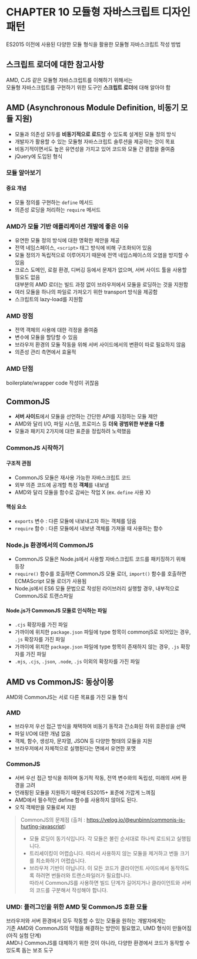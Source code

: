 # CHAPTER 10 모듈형 자바스크립트 디자인 패턴

ES2015 이전에 사용된 다양한 모듈 형식을 활용한 모듈형 자바스크립트 작성 방법

## 스크립트 로더에 대한 참고사항

AMD, CJS 같은 모듈형 자바스크립트를 이해하기 위해서는  
모듈형 자바스크립트를 구현하기 위한 도구인 **스크립트 로더**에 대해 알아야 함

## AMD (Asynchronous Module Definition, 비동기 모듈 지원)

- 모듈과 의존성 모두를 **비동기적으로 로드**할 수 있도록 설계된 모듈 정의 방식
- 개발자가 활용할 수 있는 모듈형 자바스크립트 솔루션을 제공하는 것이 목표
- 비동기적이면서도 높은 유연성을 가지고 있어 코드와 모듈 간 결합을 줄여줌
- jQuery에 도입된 형식

### 모듈 알아보기

#### 중요 개념

- 모듈 정의를 구현하는 `define` 메서드
- 의존성 로딩을 처리하는 `require` 메서드

### AMD가 모듈 기반 애플리케이션 개발에 좋은 이유

- 유연한 모듈 정의 방식에 대한 명확한 제안을 제공
- 전역 네임스페이스, `<script>` 태그 방식에 비해 구조화되어 있음
- 모듈 정의가 독립적으로 이루어지기 때문에 전역 네임스페이스의 오염을 방지할 수 있음
- 크로스 도메인, 로컬 환경, 디버깅 등에서 문제가 없으며, 서버 사이드 툴을 사용할 필요도 없음  
  대부분의 AMD 로더는 빌드 과정 없이 브라우저에서 모듈을 로딩하는 것을 지원함
- 여러 모듈을 하나의 파일로 가져오기 위한 transport 방식을 제공함
- 스크립트의 lazy-load를 지원함

### AMD 장점

- 전역 객체의 사용에 대한 걱정을 줄여줌
- 변수에 모듈을 할당할 수 있음
- 브라우저 환경의 모듈 작동을 위해 서버 사이드에서의 변환이 따로 필요하지 않음
- 의존성 관리 측면에서 효율적

### AMD 단점

boilerplate/wrapper code 작성이 귀찮음

## CommonJS

- **서버 사이드**에서 모듈을 선언하는 간단한 API를 지정하는 모듈 제안
- AMD와 달리 I/O, 파일 시스템, 프로미스 등 **더욱 광범위한 부분을 다룸**
- 모듈과 패키지 2가지에 대한 표준을 정립하려 노력했음

### CommonJS 시작하기

#### 구조적 관점

- CommonJS 모듈은 재사용 가능한 자바스크립트 코드
- 외부 의존 코드에 공개할 특정 **객체**를 내보냄
- AMD와 달리 모듈을 함수로 감싸는 작업 X (ex. `define` 사용 X)

#### 핵심 요소

- `exports` 변수 : 다른 모듈에 내보내고자 하는 객체를 담음
- `require` 함수 : 다른 모듈에서 내보낸 객체를 가져올 때 사용하는 함수

### Node.js 환경에서의 CommonJS

- CommonJS 모듈은 Node.js에서 사용할 자바스크립트 코드를 패키징하기 위해 등장
- `require()` 함수를 호출하면 CommonJS 모듈 로더, `import()` 함수를 호출하면 ECMAScript 모듈 로더가 사용됨
- Node.js에서 ES6 모듈 문법으로 작성된 라이브러리 실행할 경우, 내부적으로 CommonJS로 트랜스파일

#### Node.js가 CommonJS 모듈로 인식하는 파일

- `.cjs` 확장자를 가진 파일
- 가까이에 위치한 `package.json` 파일에 type 항목이 commonjS로 되어있는 경우, `.js` 확장자를 가진 파일
- 가까이에 위치한 `package.json` 파일에 type 항목이 존재하지 않는 경우, `.js` 확장자를 가진 파일
- `.mjs`, `.cjs`, `.json`, `.node`, `.js` 이외의 확장자를 가진 파일

## AMD vs CommonJS: 동상이몽

AMD와 CommonJS는 서로 다른 목표를 가진 모듈 형식

### AMD

- 브라우저 우선 접근 방식을 채택하여 비동기 동작과 간소화된 하위 호환성을 선택
- 파일 I/O에 대한 개념 없음
- 객체, 함수, 생성자, 문자열, JSON 등 다양한 형태의 모듈을 지원
- 브라우저에서 자체적으로 실행된다는 면에서 유연한 포맷

### CommonJS

- 서버 우선 접근 방식을 취하며 동기적 작동, 전역 변수와의 독립성, 미래의 서버 환경을 고려
- 언래핑된 모듈을 지원하기 때문에 ES2015+ 표준에 가깝게 느껴짐
- AMD에서 필수적인 define 함수를 사용하지 않아도 된다.
- 오직 객체만을 모듈로써 지원

> CommonJS의 문제점 (출처 : https://velog.io/@eunbinn/commonjs-is-hurting-javascript)
>
> - 모듈 로딩이 동기식입니다. 각 모듈은 불린 순서대로 하나씩 로드되고 실행됩니다.
> - 트리셰이킹이 어렵습니다. 따라서 사용하지 않는 모듈을 제거하고 번들 크기를 최소화하기 어렵습니다.
> - 브라우저 기반이 아닙니다. 이 모든 코드가 클라이언트 사이드에서 동작하도록 하려면 번들러와 트랜스파일러가 필요합니다.  
>   따라서 CommonJS를 사용하면 빌드 단계가 길어지거나 클라이언트와 서버의 코드를 구분해서 작성해야 합니다.

### UMD: 플러그인을 위한 AMD 및 CommonJS 호환 모듈

브라우저와 서버 환경에서 모두 작동할 수 있는 모듈을 원하는 개발자에게는  
기존 AMD와 CommonJS의 약점을 해결하는 방안이 필요했고, UMD 형식이 만들어짐 (아직 실험 단계)  
AMD나 CommonJS를 대체하기 위한 것이 아니라, 다양한 환경에서 코드가 동작할 수 있도록 돕는 보조 도구
